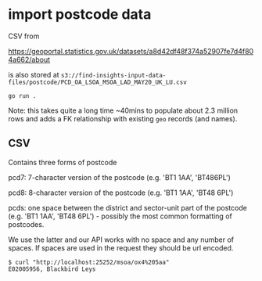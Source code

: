 # import postcode data

CSV from 

https://geoportal.statistics.gov.uk/datasets/a8d42df48f374a52907fe7d4f804a662/about

is also stored at `s3://find-insights-input-data-files/postcode/PCD_OA_LSOA_MSOA_LAD_MAY20_UK_LU.csv`

```
go run .
```

Note: this takes quite a long time ~40mins to populate about 2.3 million rows
and adds a FK relationship with existing `geo` records (and names).

## CSV

Contains three forms of postcode

pcd7: 7-character version of the postcode (e.g. 'BT1 1AA', 'BT486PL')

pcd8: 8-character version of the postcode (e.g. 'BT1  1AA', 'BT48 6PL')

pcds: one space between the district and sector-unit part of the postcode (e.g.
'BT1 1AA', 'BT48 6PL') - possibly the most common formatting of postcodes.

We use the latter and our API works with no space and any number of spaces.  If
spaces are used in the request they should be url encoded.

```
$ curl "http://localhost:25252/msoa/ox4%205aa"  
E02005956, Blackbird Leys

```
